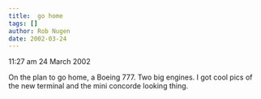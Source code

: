 ```yaml
---
title:  go home
tags: []
author: Rob Nugen
date: 2002-03-24
---
```


<p class=dtae>11:27 am 24 March 2002</p>

<p>On the plan to go home, a Boeing 777.  Two big engines.  I got cool pics of the new terminal and the mini concorde looking thing.</p>
